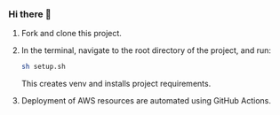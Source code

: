 ### Hi there 👋

<!--
**nc-de-awsome/nc-de-awsome** is a ✨ _special_ ✨ repository because its `README.md` (this file) appears on your GitHub profile.

Here are some ideas to get you started:

- 🔭 I’m currently working on ...
- 🌱 I’m currently learning ...
- 👯 I’m looking to collaborate on ...
- 🤔 I’m looking for help with ...
- 💬 Ask me about ...
- 📫 How to reach me: ...
- 😄 Pronouns: ...
- ⚡ Fun fact: ...
-->

1. Fork and clone this project.
2. In the terminal, navigate to the root directory of the project, and run:

   ```bash
   sh setup.sh
   ```

   This creates venv and installs project requirements.
3. Deployment of AWS resources are automated using GitHub Actions.